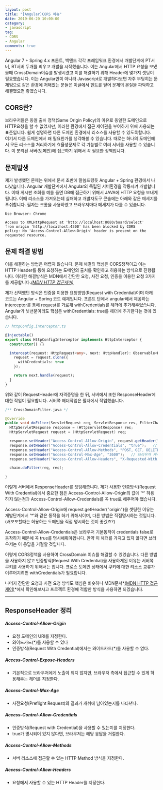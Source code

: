 ```yaml
---
layout: post
title: "[Angular]CORS 이슈"
date: 2019-06-20 10:00:00
category: 
- javascript
tag:
- CORS
- Angular
comments: true
---
```


Angular 7 + Spring 4.x 프론트, 백엔드 각각 프레임워크 환경에서 개발단계에 PT서버, BT서버 두개를 띄우고 개발을 시작했습니다. 이는 Angular에서 HTTP 요청을 보냈을때 CrossDomain이슈를 발생시켰고 이를 해결하기 위해 Header에 몇가지 셋팅이 필요했습니다. 이는 Angular만이 아니라 Javascript로 개발하다보면 자주 부딪히는 문제임으로 같은 환경에 처해있는 분들은 이글에서 힌트를 얻어 문제의 본질을 파악하고 해결했으면 좋겠습니다.


## CORS란?
브라우저들은 동일 출처 정책(Same Origin Policy)의 이유로 동일한 도메인으로 HTTP요청을 할 수 없었지만, 이러한 환경에서 접근 제어권을 부여하기 위해 사용되는 표준입니다. 쉽게 설명하면 다른 도메인 환경에서 리소스를 사용할 수 있도록합니다.  
여기서 다른 도메인에서 왜 필요한가를 생각해볼 수 있습니다. 때로는 하나의 도메인에서 모든 리소스를 처리하기에 효율성문제로 각 기능별로 여러 서버를 사용할 수 있습니다. 이 분리된 서버(도메인)에 접근하기 위해서 꼭 필요한 정책입니다.

## 문제발생
제가 발생했던 문제는 위에서 문서 초반에 말씀드렸듯 Angular + Spring 환경에서 나타났습니다. Angular 개발단계에서 Angular의 독립된 서버환경을 작동시켜 개발합니다. 이때 게시판 조회를 예를 들면 DB에 접근하기 위해서 JAVA에 HTTP 요청을 보내게 됩니다. 이때 리소스를 가져오는데 실패하고 개발자도구 콘솔에는 아래와 같은 메세지를 푸쉬합니다. 필자는 크롬을 사용하였고 브라우저마다 메세지가 다를 수 있습니다.
~~~ browser
Use Browser: Chrome

Access to XMLHttpRequest at 'http://localhost:8080/board/select'
from origin 'http://localhost:4200' has been blocked by CORS
policy: No 'Access-Control-Allow-Origin' header is present on the
requested resource.
~~~

## 문제 해결 방법
이를 해결하는 방법은 어렵지 않습니다. 문제 해결의 핵심은 CORS정책이고 이는 HTTP Header를 통해 요청하는 도메인의 출처를 확인하고 허용하는 방식으로 진행됩니다. 이러한 해결방식은 MDN에서 간단한 요청, 사전 요청, 인증을 이용한 요청 3가지를 제공합니다.*[(MDN HTTP 접근제어)](https://developer.mozilla.org/ko/docs/Web/HTTP/Access_control_CORS)* 

제가 선택했던 방식은 인증을 이용한 요청방법(Request with Credential)이며 아래 코드는 Angular + Spring 코드 예제입니다. 프론트 단에서 angular에서 제공하는 interceptor를 통해 request를 가로채 withCredentials를 헤더에 추가해주었습니다.  Angular가 낯선분이라도 핵심은 withCredentials: true를 헤더에 추가한다는 것에 있습니다.
~~~typescript
// httpConfig.interceptor.ts

@Injectable()
export class HttpConfigInterceptor implements HttpInterceptor {
  constructor() {}

  intercept(request: HttpRequest<any>, next: HttpHandler): Observable<HttpEvent<any>> {
    request = request.clone({
      withCredentials: true
    });

    return next.handle(request);
  }
}
~~~
  
위와 같이 RequestHeader에 자격증명을 한 뒤, 서버에서 또한 ResponseHeader에 대한 작업이 필요합니다. 서버쪽 헤더작업은 필터에서 작업했습니다.  
```java
/** CrossDomainFilter.java */

@Override
public void doFilter(ServletRequest req, ServletResponse res, FilterChain chain) throws Exception {
  HttpServletResponse response = (HttpServletResponse) res;
  HttpServletRequest request = (HttpServletRequest) req;

  response.setHeader("Access-Control-Allow-Origin", request.getHeader("origin")); // 허용 URL
  response.setHeader("Access-Control-Allow-Credentials", "true");   // 자격증명
  response.setHeader("Access-Control-Allow-Methods", "POST, GET, DELETE, PUT"); // 허용 메소드
  response.setHeader("Access-Control-Max-Age", "3600");   // 브라우저 캐시 시간
  response.setHeader("Access-Control-Allow-Headers", "X-Requested-With, content-type, enctype");    // 허용 헤더

  chain.doFilter(req, req);
  
}
```
이렇게 서버에서 ResponseHeader를 셋팅해줍니다. 제가 사용한 인증방식(Request With Credential)에서 중요한 점은 Access-Control-Allow-Origin의 값에 '\*' 허용하지 않는점과 Access-Control-Allow-Credentials를 꼭 true로 해주어야 했습니다.


Access-Control-Allow-Origin에 request.getHeader("origin")을 셋팅한 이유는 개발단계에서 '\*'와 같은 동작을 하기 위해서이며, 다른 방법은 직접명시하는 것입니다. (배포포할때는 허용하는 도메인을 직접 명시하는 것이 좋겠죠?)


Access-Control-Allow-Credentials은 브라우저 기본동작이 credentials false로 동작하기 때문에 꼭 true를 명시해줘야합니다. 만약 이 헤더를 가지고 있지 않다면 브라우저는 이 응답을 거절할 것입니다.

이렇게 CORS정책을 사용하여 CrossDomain 이슈를 해결할 수 있었습니다. 다른 방법을 사용하지 않고 인증방식(Request With Credential)을 사용하게된 이유는 서버쪽 쿠키를 사용하기 위해서는 입니다. 크로스 도메인 상태에서 쿠키에 대한 리소스 교류가 이루어지려면 withCredentials가 필요합니다. 

나머지 간단한 요청과 사전 요청 방식도 핵심은 비슷하니 MDN문서*[(MDN HTTP 접근제어)](https://developer.mozilla.org/ko/docs/Web/HTTP/Access_control_CORS)*에서 확인해보시고 프로젝트 환경에 적합한 방식을 사용하면 되겠습니다.

---

## ResponseHeader 정리

##### Access-Control-Allow-Origin 
- 요청 도메인의 URI를 지정한다. 
- 와이드카드(\*)를 사용할 수 있다
- 인증방식(Request With Credential)에서는 와이드카드(\*)를 사용할 수 없다.

##### Access-Control-Expose-Headers
- 기본적으로 브라우저에게 노출이 되지 않지만, 브라우저 측에서 접근할 수 있게 허용해주는 헤더를 지정한다.

##### Access-Control-Max-Age
- 사전요청(Preflight Request)의 결과가 캐쉬에 남아있는지를 나타낸다.

##### Access-Control-Allow-Credentials
- 인증방식(Request with Credential)을 사용할 수 있는지를 지정한다.
- true가 명시되어 있지 않다면, 브라우저는 해당 응답을 거절한다.

##### Access-Control-Allow-Methods
- 서버 리소스에 접근할 수 있는 HTTP Method 방식을 지정한다.

##### Access-Control-Allow-Headers
- 요청에서 사용할 수 있는 HTTP Header를 지정한다.
